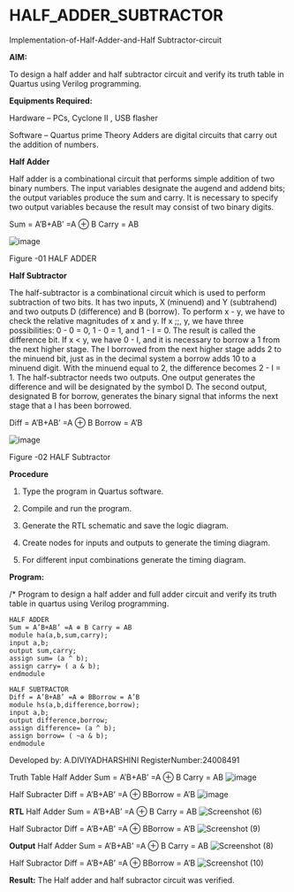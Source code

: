 # HALF_ADDER_SUBTRACTOR

Implementation-of-Half-Adder-and-Half Subtractor-circuit

**AIM:**

To design a half adder and half subtractor circuit and verify its truth table in Quartus using Verilog programming.

**Equipments Required:**

Hardware – PCs, Cyclone II , USB flasher 

Software – Quartus prime Theory Adders are digital circuits that carry out the addition of numbers.

**Half Adder**

Half adder is a combinational circuit that performs simple addition of two binary numbers. The input variables designate the augend and addend bits; the output variables produce the sum and carry. It is necessary to specify two output variables because the result may consist of two binary digits.

Sum = A’B+AB’ =A ⊕ B Carry = AB

![image](https://github.com/naavaneetha/HALF_ADDER_SUBTRACTOR/assets/154305477/bd4a0b2c-cdbc-4184-ab08-81578f121e1f)

Figure -01 HALF ADDER

**Half Subtractor**

The half-subtractor is a combinational circuit which is used to perform subtraction of two bits. It has two inputs, X (minuend) and Y (subtrahend) and two outputs D (difference) and B (borrow). To perform x - y, we have to check the relative magnitudes of x and y. If x ;;, y, we have three possibilities: 0 - 0 = 0, 1 - 0 = 1, and 1 - I = 0. The result is called the difference bit. If x < y, we have 0 - I, and it is necessary to borrow a 1 from the next higher stage. The I borrowed from the next higher stage adds 2 to the minuend bit, just as in the decimal system a borrow adds 10 to a minuend digit. With the minuend equal to 2, the difference becomes 2 - I = 1. The half-subtractor needs two outputs. One output generates the difference and will be designated by the symbol D. The second output, designated B for borrow, generates the binary signal that informs the next stage that a I has been borrowed. 

Diff = A’B+AB’ =A ⊕ B
Borrow = A’B

 ![image](https://github.com/naavaneetha/HALF_ADDER_SUBTRACTOR/assets/154305477/d76b099c-513f-4e7c-843a-e2fd028a531a)

Figure -02 HALF Subtractor



**Procedure**

1.	Type the program in Quartus software.

2.	Compile and run the program.

3.	Generate the RTL schematic and save the logic diagram.

4.	Create nodes for inputs and outputs to generate the timing diagram.

5.	For different input combinations generate the timing diagram.


**Program:**

/* Program to design a half adder and full adder circuit and verify its truth table in quartus using Verilog programming.
```
HALF ADDER
Sum = A’B+AB’ =A ⊕ B Carry = AB
module ha(a,b,sum,carry);
input a,b;
output sum,carry;
assign sum= (a ^ b);
assign carry= ( a & b);
endmodule

HALF SUBTRACTOR
Diff = A’B+AB’ =A ⊕ BBorrow = A’B
module hs(a,b,difference,borrow);
input a,b;
output difference,borrow;
assign difference= (a ^ b);
assign borrow= ( ~a & b);
endmodule
```

Developed by: A.DIVIYADHARSHINI
RegisterNumber:24008491

Truth Table
Half Adder
Sum = A’B+AB’ =A ⊕ B Carry = AB
![image](https://github.com/user-attachments/assets/18d8686c-5a3f-474e-a5cd-2f511e4e98b6)




Half Subracter
Diff = A’B+AB’ =A ⊕ BBorrow = A’B
![image](https://github.com/user-attachments/assets/c224c588-52a3-416f-9055-761a5bc142d8)


**RTL**
Half Adder
Sum = A’B+AB’ =A ⊕ B Carry = AB
![Screenshot (6)](https://github.com/user-attachments/assets/ace29559-b7d7-4956-ac5a-134e1651b7fc)

Half Subractor
Diff = A’B+AB’ =A ⊕ BBorrow = A’B
![Screenshot (9)](https://github.com/user-attachments/assets/54fc97dc-8a1a-4a8e-8b39-4b7f73a137d0)





**Output**
Half Adder
Sum = A’B+AB’ =A ⊕ B Carry = AB
![Screenshot (8)](https://github.com/user-attachments/assets/882a7f45-8283-4fee-b6fe-eda896069422)

Half Subractor
Diff = A’B+AB’ =A ⊕ BBorrow = A’B
![Screenshot (10)](https://github.com/user-attachments/assets/9c5feeec-7dc7-414c-9c92-06ad957f0998)




**Result:**
The Half adder and half subractor circuit was verified. 
